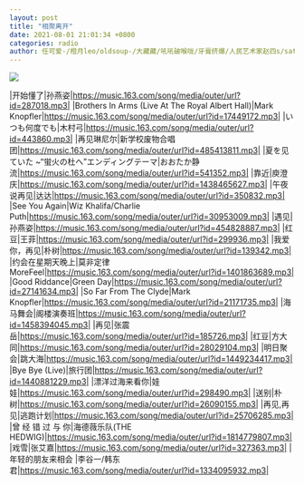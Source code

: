 ```yaml
---
layout: post
title: "相聚离开"
date: 2021-08-01 21:01:34 +0800
categories: radio
author: 任可爱-/橙月leo/oldsoup-/大藏藏/吼吼破喉咙/牙膏挤爆/人民艺术家赵四s/satoshi的鱼/村长的二奶/FloruitaShow
---
```

![]({{site.baseurl}}/images/cover_20210801.jpg)

|开始懂了|孙燕姿|https://music.163.com/song/media/outer/url?id=287018.mp3|
|Brothers In Arms (Live At The Royal Albert Hall)|Mark Knopfler|https://music.163.com/song/media/outer/url?id=17449172.mp3|
|いつも何度でも|木村弓|https://music.163.com/song/media/outer/url?id=443860.mp3|
|再见琳尼尔|新学校废物合唱团|https://music.163.com/song/media/outer/url?id=485413811.mp3|
|夏を见ていた ~“蛍火の杜へ”エンディングテーマ|おおたか静流|https://music.163.com/song/media/outer/url?id=541352.mp3|
|靠近|庾澄庆|https://music.163.com/song/media/outer/url?id=1438465627.mp3|
|午夜说再见|达达|https://music.163.com/song/media/outer/url?id=350832.mp3|
|See You Again|Wiz Khalifa/Charlie Puth|https://music.163.com/song/media/outer/url?id=30953009.mp3|
|遇见|孙燕姿|https://music.163.com/song/media/outer/url?id=454828887.mp3|
|红豆|王菲|https://music.163.com/song/media/outer/url?id=299936.mp3|
|我爱你，再见|朴树|https://music.163.com/song/media/outer/url?id=139342.mp3|
|约会在星期天晚上|莫非定律MoreFeel|https://music.163.com/song/media/outer/url?id=1401863689.mp3|
|Good Riddance|Green Day|https://music.163.com/song/media/outer/url?id=27141634.mp3|
|So Far From The Clyde|Mark Knopfler|https://music.163.com/song/media/outer/url?id=21171735.mp3|
|海马舞会|阁楼演奏班|https://music.163.com/song/media/outer/url?id=1458394045.mp3|
|再见|张震岳|https://music.163.com/song/media/outer/url?id=185726.mp3|
|红豆|方大同|https://music.163.com/song/media/outer/url?id=28029104.mp3|
|明日聚会|跳大海|https://music.163.com/song/media/outer/url?id=1449234417.mp3|
|Bye Bye (Live)|旅行团|https://music.163.com/song/media/outer/url?id=1440881229.mp3|
|漂洋过海来看你|娃娃|https://music.163.com/song/media/outer/url?id=298490.mp3|
|送别|朴树|https://music.163.com/song/media/outer/url?id=26090155.mp3|
|再见,再见|逃跑计划|https://music.163.com/song/media/outer/url?id=25706285.mp3|
|曾 经 错 过 与 你|海德薇乐队(THE HEDWIG)|https://music.163.com/song/media/outer/url?id=1814779807.mp3|
|戏雪|张艾嘉|https://music.163.com/song/media/outer/url?id=327363.mp3|
|年轻的朋友来相会 |李谷一/韩东君|https://music.163.com/song/media/outer/url?id=1334095932.mp3|

